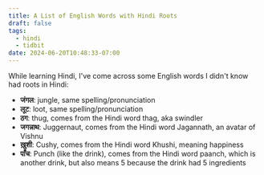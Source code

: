 ```yaml
---
title: A List of English Words with Hindi Roots
draft: false
tags:
  - hindi
  - tidbit
date: 2024-06-20T10:48:33-07:00
---
```

 While learning Hindi, I've come across some English words I didn't know had roots in Hindi:
 - **जंगल**: jungle, same spelling/pronunciation
 - **लूट**: loot, same spelling/pronunciation
 - **ठग**: thug, comes from the Hindi word thag, aka swindler
 - **जगन्नाथ**: Juggernaut, comes from the Hindi word Jagannath, an avatar of Vishnu
 - **ख़ुशी**: Cushy, comes from the Hindi word Khushi, meaning happiness
 - **पाँच**: Punch (like the drink), comes from the Hindi word paanch, which is another drink, but also means 5 because the drink had 5 ingredients